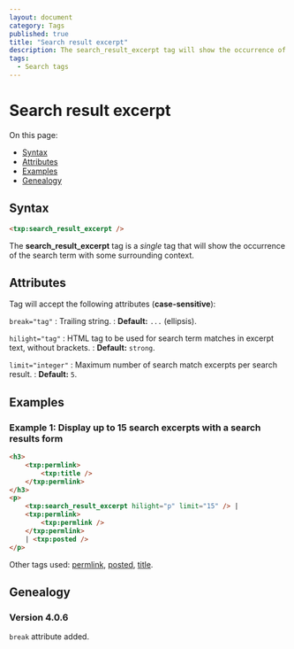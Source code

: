 ```yaml
---
layout: document
category: Tags
published: true
title: "Search result excerpt"
description: The search_result_excerpt tag will show the occurrence of the search term with some surrounding context.
tags:
  - Search tags
---
```


# Search result excerpt

On this page:

* [Syntax](#syntax)
* [Attributes](#attributes)
* [Examples](#examples)
* [Genealogy](#genealogy)

## Syntax

~~~ html
<txp:search_result_excerpt />
~~~

The **search_result_excerpt** tag is a *single* tag that will show the occurrence of the search term with some surrounding context.

## Attributes

Tag will accept the following attributes (**case-sensitive**):

`break="tag"`
: Trailing string.
: **Default:** `...` (ellipsis).

`hilight="tag"`
: HTML tag to be used for search term matches in excerpt text, without brackets.
: **Default:** `strong`.

`limit="integer"`
: Maximum number of search match excerpts per search result.
: **Default:** `5`.

## Examples

### Example 1: Display up to 15 search excerpts with a search results form

~~~ html
<h3>
    <txp:permlink>
        <txp:title />
    </txp:permlink>
</h3>
<p>
    <txp:search_result_excerpt hilight="p" limit="15" /> |
    <txp:permlink>
        <txp:permlink />
    </txp:permlink>
    | <txp:posted />
</p>
~~~

Other tags used: [permlink](permlink), [posted](posted), [title](title).

## Genealogy

### Version 4.0.6

`break` attribute added.
